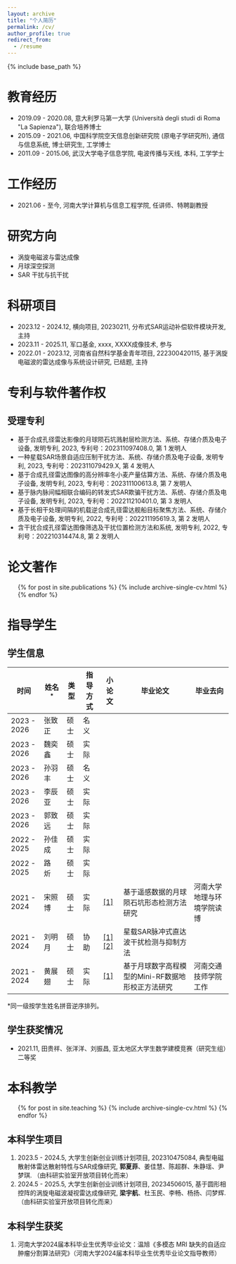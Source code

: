 ```yaml
---
layout: archive
title: "个人简历"
permalink: /cv/
author_profile: true
redirect_from:
  - /resume
---
```


{% include base_path %}

# 教育经历

- 2019.09 - 2020.08, 意大利罗马第一大学 (Università degli studi di Roma "La Sapienza"), 联合培养博士 
- 2015.09 - 2021.06, 中国科学院空天信息创新研究院 (原电子学研究所), 通信与信息系统, 博士研究生, 工学博士
- 2011.09 - 2015.06, 武汉大学电子信息学院, 电波传播与天线, 本科, 工学学士

# 工作经历

- 2021.06 - 至今, 河南大学计算机与信息工程学院, 任讲师、特聘副教授

# 研究方向

- 涡旋电磁波与雷达成像
- 月球深空探测
- SAR 干扰与抗干扰

科研项目
======

- 2023.12 - 2024.12, 横向项目, 20230211, 分布式SAR运动补偿软件模块开发, 主持
- 2023.11 - 2025.11, 军口基金, xxxx, XXXX成像技术, 参与
- 2022.01 - 2023.12, 河南省自然科学基金青年项目, 222300420115, 基于涡旋电磁波的雷达成像与系统设计研究, 已结题, 主持

专利与软件著作权
======

## 受理专利

- 基于合成孔径雷达影像的月球陨石坑溅射层检测方法、系统、存储介质及电子设备, 发明专利, 2023, 专利号：202311097408.0, 第 1 发明人
- 一种星载SAR场景自适应压制干扰方法、系统、存储介质及电子设备, 发明专利, 2023, 专利号：202311079429.X, 第 4 发明人
- 基于合成孔径雷达图像的高分辨率冬小麦产量估算方法、系统、存储介质及电子设备, 发明专利, 2023, 专利号：202311100613.8, 第 7 发明人
- 基于脉内脉间幅相联合编码的转发式SAR欺骗干扰方法、系统、存储介质及电子设备, 发明专利, 2023, 专利号：202211210401.0, 第 3 发明人
- 基于长相干处理间隔的机载逆合成孔径雷达舰船目标聚焦方法、系统、存储介质及电子设备, 发明专利, 2022, 专利号：202211195619.3, 第 2 发明人 
- 含干扰合成孔径雷达图像筛选及干扰位置检测方法和系统, 发明专利, 2022, 专利号：202210314474.8, 第 2 发明人

论文著作
======

<ul>{% for post in site.publications %}
    {% include archive-single-cv.html %}
  {% endfor %}</ul>

# 指导学生

## 学生信息

| 时间          | 姓名<sup>*</sup> | 类型  | 指导方式 | 小论文                                                                                                                | 毕业论文 | 毕业去向 |
| ----------- | -------------- | --- | ---- | ------------------------------------------------------------------------------------------------------------------ | ---- | ---- |
| 2023 - 2026 | 张致正            | 硕士  | 名义   |                                                                                                                    |      |      |
| 2023 - 2026 | 魏奕鑫            | 硕士  | 实际   |                                                                                                                    |      |      |
| 2023 - 2026 | 孙羽丰            | 硕士  | 名义   |                                                                                                                    |      |      |
| 2023 - 2026 | 李辰亚            | 硕士  | 实际   |                                                                                                                    |      |      |
| 2023 - 2026 | 郭致远            | 硕士  | 实际   |                                                                                                                    |      |      |
| 2022 - 2025 | 孙佳成            | 硕士  | 实际   |                                                                                                                    |      |      |
| 2022 - 2025 | 路　炘            | 硕士  | 实际   |                                                                                                                    |      |      |
| 2021 - 2024 | 宋照博            | 硕士  | 实际   | [\[1\]](https://gaofengshu.github.io/publication/2024-01-19-Mapping-the-Lunar-Crater-Ejecta-in-Mini-RF-SAR-Data)   | 基于遥感数据的月球陨石坑形态检测方法研究 | 河南大学地理与环境学院读博     |
| 2021 - 2024 | 刘明月            | 硕士  | 协助   | [\[1\]](https://gaofengshu.github.io/publication/2023-07-09-ESSP-Based-RFI-Suppression)[\[2\]](https://gaofengshu.github.io/publication/2023-12-07-SAR-PDWI-Suppression-Using-Improved-ESSP) | 星载SAR脉冲式直达波干扰检测与抑制方法 |      |
| 2021 - 2024 | 黄展翅            | 硕士  | 实际   | [\[1\]](https://gaofengshu.github.io/publication/2023-12-14-Removing-Lunar-Topography-on-SAR-Parameters-Using-DEM) | 基于月球数字高程模型的Mini-RF数据地形校正方法研究 | 河南交通技师学院工作     |

*同一级按学生姓名拼音逆序排列。

## 学生获奖情况

- 2021.11, 田贵祥、张洋洋、刘振昌, 亚太地区大学生数学建模竞赛（研究生组）二等奖

本科教学
======

<ul>{% for post in site.teaching %}
    {% include archive-single-cv.html %}
  {% endfor %}</ul>
  
## 本科学生项目
1. 2023.5 - 2024.5, 大学生创新创业训练计划项目, 202310475084, 典型电磁散射体雷达散射特性与SAR成像研究, **郭夏菲**、姜佳慧、陈超群、朱静瑶、尹梦琪. （由科研实验室开放项目转化而来）
1. 2024.5 - 2025.5, 大学生创新创业训练计划项目, 20234506015, 基于圆形相控阵的涡旋电磁波凝视雷达成像研究, **梁宇航**、杜玉民、李畅、杨扬、闫梦辉. （由科研实验室开放项目转化而来）

## 本科学生获奖
1. 河南大学2024届本科毕业生优秀毕业论文：温旭《多模态 MRI 缺失的自适应肿瘤分割算法研究》（河南大学2024届本科毕业生优秀毕业论文指导教师）